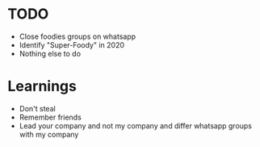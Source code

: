 # TODO
- Close foodies groups on whatsapp
- Identify "Super-Foody" in 2020
- Nothing else to do

# Learnings
- Don't steal
- Remember friends
- Lead your company and not my company and differ whatsapp groups with my company
